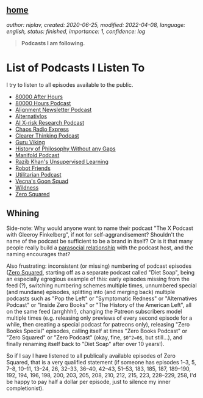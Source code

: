 [home](./index.md)
-------------------

*author: niplav, created: 2020-06-25, modified: 2022-04-08, language: english, status: finished, importance: 1, confidence: log*

> __Podcasts I am following.__

List of Podcasts I Listen To
=============================

I try to listen to all episodes available to the public.

* [80000 After Hours](https://80000hours.org/after-hours-podcast/)
* [80000 Hours Podcast](https://80000hours.org/podcast/)
* [Alignment Newsletter Podcast](https://alignment-newsletter.libsyn.com/)
* [Alternativlos](https://alternativlos.org/)
* [AI X-risk Research Podcast](https://axrp.net)
* [Chaos Radio Express](https://cre.fm/)
* [Clearer Thinking Podcast](https://clearerthinkingpodcast.com)
* [Guru Viking](https://www.guruviking.com/)
* [History of Philosophy Without any Gaps](https://historyofphilosophy.net/)
* [Manifold Podcast](https://manifold1.com)
* [Razib Khan's Unsupervised Learning](https://razib.substack.com)
* [Robot Friends](https://soundcloud.com/user-557955426)
* [Utilitarian Podcast](https://anchor.fm/utilitarian)
* [Vecna's Goon Squad](https://anchor.fm/cassius-vecna/)
* [Wildness](https://www.wildanimalinitiative.org/wildness)
* [Zero Squared](https://dietsoap.podomatic.com/)

Whining
--------

Side-note: Why would anyone want to name their podcast "The X Podcast
with Gleeroy Finkelberg", if not for self-aggrandisement? Shouldn't
the name of the podcast be sufficient to be a brand in
itself? Or is it that many people really build a [parasocial
relationship](https://en.wikipedia.org/wiki/Parasocial_interaction)
with the podcast host, and the naming encourages that?

Also frustrating: inconsistent (or missing) numbering of podcast episodes
([Zero Squared](https://dietsoap.podomatic.com/), starting off as a
separate podcast called "Diet Soap", being an especially egregious
example of this: early episodes missing from the feed (?), switching
numbering schemes multiple times, unnumbered special (and mundane)
episodes, splitting into (and merging back) multiple podcasts such as
"Pop the Left" or "Symptomatic Redness" or "Alternatives Podcast" or
"Inside Zero Books" or "The History of the American Left", all on the
same feed (arrghhh!), changing the Patreon subscribers model multiple
times (e.g. releasing only previews of every second episode for a while,
then creating a special podcast for patreons only), releasing "Zero
Books Special" episodes, calling itself at times "Zero Books Podcast" or
"Zero Squared" or "Zero Podcast" (okay, fine, `$0^2=0$`, but still…),
and finally renaming itself back to "Diet Soap" after over 10 years!).

So if I say I have listened to all publically available episodes of Zero
Squared, that is a very qualified statement (if someone has episodes
1–3, 5, 7–8, 10–11, 13–24, 26, 32–33, 36–40, 42–43, 51–53,
183, 185, 187, 189–190, 192, 194, 196, 198, 200, 203, 205, 208, 210,
212, 215, 223, 228–229, 258, I'd be happy to pay half a dollar per
episode, just to silence my inner completionist).
